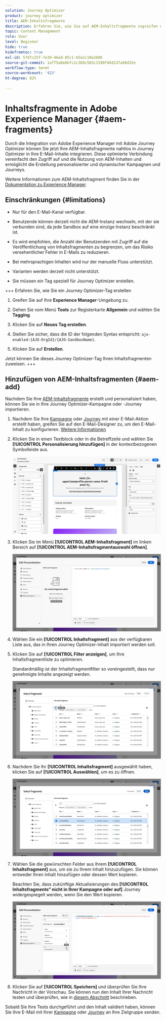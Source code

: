 ```yaml
---
solution: Journey Optimizer
product: journey optimizer
title: AEM-Inhaltsfragmente
description: Erfahren Sie, wie Sie auf AEM-Inhaltsfragmente zugreifen und diese verwalten
topic: Content Management
role: User
level: Beginner
hide: true
hidefromtoc: true
exl-id: 57d7c25f-7e39-46ad-85c1-65e2c18e2686
source-git-commit: 1af75a0e6bfc2c3b9c565c3190f46d137a68d32e
workflow-type: tm+mt
source-wordcount: '423'
ht-degree: 82%

---
```


# Inhaltsfragmente in Adobe Experience Manager {#aem-fragments}

Durch die Integration von Adobe Experience Manager mit Adobe Journey Optimizer können Sie jetzt Ihre AEM-Inhaltsfragmente nahtlos in Journey Optimizer in Ihre E-Mail-Inhalte integrieren. Diese optimierte Verbindung vereinfacht den Zugriff auf und die Nutzung von AEM-Inhalten und ermöglicht die Erstellung personalisierter und dynamischer Kampagnen und Journeys.

Weitere Informationen zum AEM-Inhaltsfragment finden Sie in der [Dokumentation zu Experience Manager](https://experienceleague.adobe.com/de/docs/experience-manager-cloud-service/content/sites/authoring/fragments/content-fragments).

## Einschränkungen {#limitations}

* Nur für den E-Mail-Kanal verfügbar.

* Benutzende können derzeit nicht die AEM-Instanz wechseln, mit der sie verbunden sind, da jede Sandbox auf eine einzige Instanz beschränkt ist.

* Es wird empfohlen, die Anzahl der Benutzenden mit Zugriff auf die Veröffentlichung von Inhaltsfragmenten zu begrenzen, um das Risiko versehentlicher Fehler in E-Mails zu reduzieren.

* Bei mehrsprachigen Inhalten wird nur der manuelle Fluss unterstützt.

* Varianten werden derzeit nicht unterstützt.

* Sie müssen ein Tag speziell für Journey Optimizer erstellen.

+++ Erfahren Sie, wie Sie ein Journey Optimizer-Tag erstellen

   1. Greifen Sie auf Ihre **Experience Manager**-Umgebung zu.

   1. Gehen Sie vom Menü **Tools** zur Registerkarte **Allgemein** und wählen Sie **Tagging**.

   1. Klicken Sie auf **Neues Tag erstellen**.

   1. Stellen Sie sicher, dass die ID der folgenden Syntax entspricht: `ajo-enabled:{AJO-OrgId}/{AJO-SandboxName}`.

   1. Klicken Sie auf **Erstellen**.

  Jetzt können Sie dieses Journey Optimizer-Tag Ihren Inhaltsfragmenten zuweisen.
+++

## Hinzufügen von AEM-Inhaltsfragmenten {#aem-add}

Nachdem Sie Ihre [AEM-Inhaltsfragmente](https://experienceleague.adobe.com/de/docs/experience-manager-cloud-service/content/sites/authoring/fragments/content-fragments) erstellt und personalisiert haben, können Sie sie in Ihre Journey Optimizer-Kampagne oder -Journey importieren.

1. Nachdem Sie Ihre [Kampagne](../email/create-email.md) oder [Journey](../email/create-email.md) mit einer E-Mail-Aktion erstellt haben, greifen Sie auf den E-Mail-Designer zu, um den E-Mail-Inhalt zu konfigurieren. [Weitere Informationen](../email/get-started-email-design.md)

1. Klicken Sie in einen Textblock oder in die Betreffzeile und wählen Sie **[!UICONTROL Personalisierung hinzufügen]** in der kontextbezogenen Symbolleiste aus.

   ![](assets/aem_campaign_2.png)

1. Klicken Sie im Menü **[!UICONTROL AEM-Inhaltsfragment]** im linken Bereich auf **[!UICONTROL AEM-Inhaltsfragmentauswahl öffnen]**.

   ![](assets/aem_campaign_3.png)

1. Wählen Sie ein **[!UICONTROL Inhaltsfragment]** aus der verfügbaren Liste aus, das in Ihren Journey Optimizer-Inhalt importiert werden soll.

1. Klicken Sie auf **[!UICONTROL Filter anzeigen]**, um Ihre Inhaltsfragmentliste zu optimieren.

   Standardmäßig ist der Inhaltsfragmentfilter so voreingestellt, dass nur genehmigte Inhalte angezeigt werden.

   ![](assets/aem_campaign_4.png)

1. Nachdem Sie Ihr **[!UICONTROL Inhaltsfragment]** ausgewählt haben, klicken Sie auf **[!UICONTROL Auswählen]**, um es zu öffnen.

   ![](assets/aem_campaign_5.png)

1. Wählen Sie die gewünschten Felder aus Ihrem **[!UICONTROL Inhaltsfragment]** aus, um sie zu Ihrem Inhalt hinzuzufügen. Sie können entweder Ihren Inhalt hinzufügen oder dessen Wert kopieren.

   Beachten Sie, dass zukünftige Aktualisierungen des **[!UICONTROL Inhaltsfragments“ nicht in Ihrer Kampagne oder auf]** Journey widergespiegelt werden, wenn Sie den Wert kopieren.

   ![](assets/aem_campaign_6.png)

1. Klicken Sie auf **[!UICONTROL Speichern]** und überprüfen Sie Ihre Nachricht in der Vorschau. Sie können nun den Inhalt Ihrer Nachricht testen und überprüfen, wie in [diesem Abschnitt](../content-management/preview.md) beschrieben.

Sobald Sie Ihre Tests durchgeführt und den Inhalt validiert haben, können Sie Ihre E-Mail mit Ihrer [Kampagne](../campaigns/review-activate-campaign.md) oder [Journey](../building-journeys/publishing-the-journey.md) an Ihre Zielgruppe senden.
